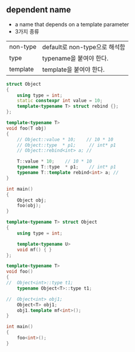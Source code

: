 <style>
r { color: Red }
o { color: Orange }
g { color: Green }
</style>

## dependent name
- a name that depends on a template parameter
- 3가지 종류
  
|||
|--|--|
|non-type|default로 non-type으로 해석함|
|type|typename을 붙여야 한다.|
|template|template을 붙여야 한다.|

```c++
struct Object
{
	using type = int;
	static constexpr int value = 10;
	template<typename T> struct rebind {};
};

template<typename T> 
void foo(T obj)
{
	// Object::value * 10;    // 10 * 10
	// Object::type  * p1;	   // int* p1
	// Object::rebind<int> a; // 

	T::value * 10;    // 10 * 10
	typename T::type  * p1;	   // int* p1
	typename T::template rebind<int> a; // 	
}

int main()
{
	Object obj;
	foo(obj);
}
```

```c++
template<typename T> struct Object
{
	using type = int;

	template<typename U> 
	void mf() {	}
};

template<typename T>
void foo()
{
//	Object<int>::type t1; 
	typename Object<T>::type t1; 

//	Object<int> obj1;
	Object<T> obj1;
	obj1.template mf<int>();
}

int main()
{
	foo<int>();
} 
```